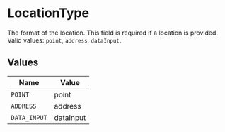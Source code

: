 # LocationType

The format of the location. This field is required if a location is provided. Valid values: `point`, `address`, `dataInput`.


## Values

| Name         | Value        |
| ------------ | ------------ |
| `POINT`      | point        |
| `ADDRESS`    | address      |
| `DATA_INPUT` | dataInput    |